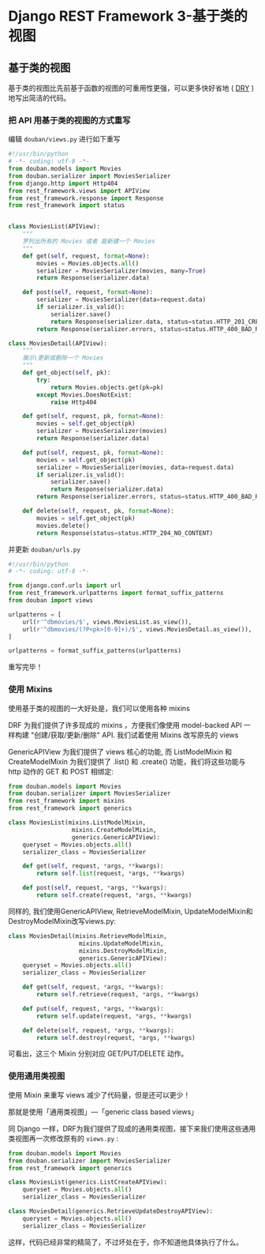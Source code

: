 # Django REST Framework 3-基于类的视图


## 基于类的视图

基于类的视图比先前基于函数的视图的可重用性更强，可以更多快好省地 ( [DRY](http://en.wikipedia.org/wiki/Don't_repeat_yourself) )地写出简洁的代码。

### 把 API 用基于类的视图的方式重写

编辑 ```douban/views.py``` 进行如下重写

```python
#!/usr/bin/python
# -*- coding: utf-8 -*-
from douban.models import Movies
from douban.serializer import MoviesSerializer
from django.http import Http404
from rest_framework.views import APIView
from rest_framework.response import Response
from rest_framework import status


class MoviesList(APIView):
    """
    罗列出所有的 Movies 或者 能新建一个 Movies
    """
    def get(self, request, format=None):
        movies = Movies.objects.all()
        serializer = MoviesSerializer(movies, many=True)
        return Response(serializer.data)

    def post(self, request, format=None):
        serializer = MoviesSerializer(data=request.data)
        if serializer.is_valid():
            serializer.save()
            return Response(serializer.data, status=status.HTTP_201_CREATED)
        return Response(serializer.errors, status=status.HTTP_400_BAD_REQUEST)

class MoviesDetail(APIView):
    """
    展示\更新或删除一个 Movies
    """
    def get_object(self, pk):
        try:
            return Movies.objects.get(pk=pk)
        except Movies.DoesNotExist:
            raise Http404

    def get(self, request, pk, format=None):
        movies = self.get_object(pk)
        serializer = MoviesSerializer(movies)
        return Response(serializer.data)

    def put(self, request, pk, format=None):
        movies = self.get_object(pk)
        serializer = MoviesSerializer(movies, data=request.data)
        if serializer.is_valid():
            serializer.save()
            return Response(serializer.data)
        return Response(serializer.errors, status=status.HTTP_400_BAD_REQUEST)

    def delete(self, request, pk, format=None):
        movies = self.get_object(pk)
        movies.delete()
        return Response(status=status.HTTP_204_NO_CONTENT)
```

并更新 ```douban/urls.py```

```python
#!/usr/bin/python
# -*- coding: utf-8 -*-

from django.conf.urls import url
from rest_framework.urlpatterns import format_suffix_patterns
from douban import views

urlpatterns = [
    url(r'^dbmovies/$', views.MoviesList.as_view()),
    url(r'^dbmovies/(?P<pk>[0-9]+)/$', views.MoviesDetail.as_view()),
]

urlpatterns = format_suffix_patterns(urlpatterns)
```

重写完毕！

### 使用 Mixins

使用基于类的视图的一大好处是，我们可以使用各种 mixins

DRF 为我们提供了许多现成的 mixins ，方便我们像使用 model-backed API 一样构建 "创建/获取/更新/删除" API. 我们试着使用 Mixins 改写原先的 views

GenericAPIView 为我们提供了 views 核心的功能, 而 ListModelMixin 和 CreateModelMixin 为我们提供了 .list() 和 .create() 功能，我们将这些功能与 http 动作的 GET 和 POST 相绑定:

```python
from douban.models import Movies
from douban.serializer import MoviesSerializer
from rest_framework import mixins
from rest_framework import generics

class MoviesList(mixins.ListModelMixin,
                  mixins.CreateModelMixin,
                  generics.GenericAPIView):
    queryset = Movies.objects.all()
    serializer_class = MoviesSerializer

    def get(self, request, *args, **kwargs):
        return self.list(request, *args, **kwargs)

    def post(self, request, *args, **kwargs):
        return self.create(request, *args, **kwargs)
```

同样的, 我们使用GenericAPIView, RetrieveModelMixin, UpdateModelMixin和DestroyModelMixin改写views.py:

```python
class MoviesDetail(mixins.RetrieveModelMixin,
                    mixins.UpdateModelMixin,
                    mixins.DestroyModelMixin,
                    generics.GenericAPIView):
    queryset = Movies.objects.all()
    serializer_class = MoviesSerializer

    def get(self, request, *args, **kwargs):
        return self.retrieve(request, *args, **kwargs)

    def put(self, request, *args, **kwargs):
        return self.update(request, *args, **kwargs)

    def delete(self, request, *args, **kwargs):
        return self.destroy(request, *args, **kwargs)
```

可看出，这三个 Mixin 分别对应 GET/PUT/DELETE 动作。

### 使用通用类视图

使用 Mixin 来重写 views 减少了代码量，但是还可以更少！

那就是使用「通用类视图」—「generic class based views」

同 Django 一样，DRF为我们提供了现成的通用类视图，接下来我们使用这些通用类视图再一次修改原有的 ```views.py``` :

```python
from douban.models import Movies
from douban.serializer import MoviesSerializer
from rest_framework import generics

class MoviesList(generics.ListCreateAPIView):
    queryset = Movies.objects.all()
    serializer_class = MoviesSerializer

class MoviesDetail(generics.RetrieveUpdateDestroyAPIView):
    queryset = Movies.objects.all()
    serializer_class = MoviesSerializer
```

这样，代码已经非常的精简了，不过坏处在于，你不知道他具体执行了什么。

